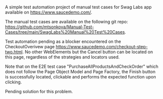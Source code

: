 A simple test automation project of manual test cases for Swag Labs app available on https://www.saucedemo.com/.

The manual test cases are available on the following git repo: https://github.com/mtsonkova/Manual-Test-Cases/tree/main/SwagLabs%20Manual%20Test%20Cases.

Test automation pending as a blocker encountered on the CheckoutOverivew page https://www.saucedemo.com/checkout-step-two.html. No other WebElements but the Cancel button can be located on this page, regardless of the strategies and locators used. 

Note that on the E2E test case "PurchaseAllProductsAndCheckOrder" which does not follow the Page Object Model and Page Factory, the Finish button is successfully located, clickable and performs the expected function upon clicking.

Pending solution for this problem.
